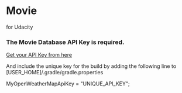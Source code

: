 Movie
=====
for Udacity

### The Movie Database API Key is required.

[Get your API Key from here](https://www.themoviedb.org)

And include the unique key for the build by adding the following line
to [USER_HOME]/.gradle/gradle.properties

MyOpenWeatherMapApiKey = "UNIQUE_API_KEY";